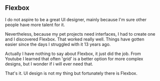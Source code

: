 ## Flexbox

I do not aspire to be a great UI designer, mainly because I'm sure other people have more talent for it.

Nevertheless, because my pet projects need interfaces, I had to create one and I discovered Flexbox. That worked really well. Things have gotten easier since the days I struggled with it 13 years ago.

Actually I have nothing to say about Flexbox, it just did the job. From Youtube I learned that often 'grid' is a better option for more complex designs, but I wonder if i will ever need that.

That's it. UI design is not my thing but fortunately there is Flexbox.
